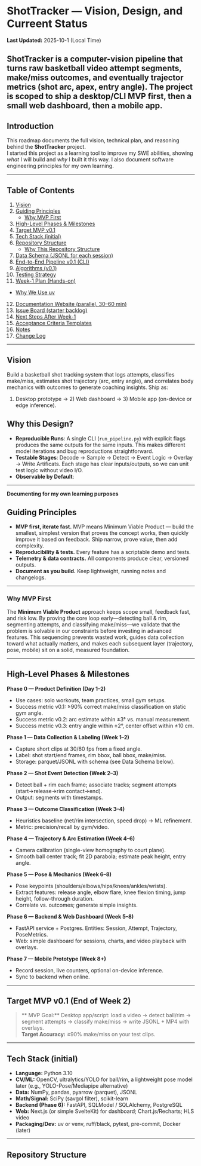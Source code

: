 # ShotTracker — Vision, Design, and Curreent Status

**Last Updated:** 2025-10-1 (Local Time)

## ShotTracker is a computer-vision pipeline that turns raw basketball video **attempt segments**, **make/miss outcomes**, and eventually **trajector metrics** (shot arc, apex, entry angle). The project is scoped to ship a desktop/CLI MVP first, then a small web dashboard, then a mobile app.

## Introduction

This roadmap documents the full vision, technical plan, and reasoning behind the **ShotTracker** project.  
I started this project as a learning tool to improve my SWE abilities, showing _what_ I will build and _why_ I built it this way. I also document software engineering principles for my own learning.

---

## Table of Contents

1. [ Vision](#vision)
2. [ Guiding Principles](#guiding-principles)
   - [ Why MVP First](#why-mvp-first)
3. [ High-Level Phases & Milestones](#high-level-phases--milestones)
4. [ Target MVP v0.1](#target-mvp-v01-end-of-week-2)
5. [ Tech Stack (initial)](#tech-stack-initial)
6. [ Repository Structure](#repository-structure)
   - [ Why This Repository Structure](#why-this-repository-structure)
7. [ Data Schema (JSONL for each session)](#data-schema-jsonl-for-each-session)
8. [ End-to-End Pipeline v0.1 (CLI)](#end-to-end-pipeline-v01-cli)
9. [ Algorithms (v0.1)](#algorithms-v01)
10. [ Testing Strategy](#testing-strategy)
11. [ Week-1 Plan (Hands-on)](#week-1-plan-hands-on)

- [ Why We Use uv](#why-we-use-uv)

12. [ Documentation Website (parallel, 30–60 min)](#documentation-website-parallel-30–60-min)
13. [ Issue Board (starter backlog)](#issue-board-starter-backlog)
14. [ Next Steps After Week-1](#next-steps-after-week-1)
15. [ Acceptance Criteria Templates](#acceptance-criteria-templates)
16. [ Notes](#notes)
17. [ Change Log](#change-log)

---

## Vision

Build a basketball shot tracking system that logs attempts, classifies make/miss, estimates shot trajectory (arc, entry angle), and correlates body mechanics with outcomes to generate coaching insights. Ship as:

1. Desktop prototype → 2) Web dashboard → 3) Mobile app (on-device or edge inference).

## Why this Design?

- **Reproducible Runs**: A single CLI (`run_pipeline.py`) with explicit flags produces the same outputs for the same inputs. This makes different model iterations and bug reproductions straightforward.
- **Testable Stages**: Decode -> Sample -> Detect -> Event Logic -> Overlay -> Write Artificats. Each stage has clear inputs/outputs, so we can unit test logic without video I/O.
- **Observable by Default**:

---

**Documenting for my own learning purposes**

## Guiding Principles

- **MVP first, iterate fast.** MVP means Minimum Viable Product — build the smallest, simplest version that proves the concept works, then quickly improve it based on feedback. Ship narrow, prove value, then add complexity.
- **Reproducibility & tests.** Every feature has a scriptable demo and tests.
- **Telemetry & data contracts.** All components produce clear, versioned outputs.
- **Document as you build.** Keep lightweight, running notes and changelogs.

---

### Why MVP First

The **Minimum Viable Product** approach keeps scope small, feedback fast, and risk low. By proving the core loop early—detecting ball & rim, segmenting attempts, and classifying make/miss—we validate that the problem is solvable in our constraints before investing in advanced features. This sequencing prevents wasted work, guides data collection toward what actually matters, and makes each subsequent layer (trajectory, pose, mobile) sit on a solid, measured foundation.

---

## High-Level Phases & Milestones

**Phase 0 — Product Definition (Day 1–2)**

- Use cases: solo workouts, team practices, small gym setups.
- Success metric v0.1: ≥90% correct make/miss classification on static gym angle.
- Success metric v0.2: arc estimate within ±3° vs. manual measurement.
- Success metric v0.3: entry angle within ±2°, center offset within ±10 cm.

**Phase 1 — Data Collection & Labeling (Week 1–2)**

- Capture short clips at 30/60 fps from a fixed angle.
- Label: shot start/end frames, rim bbox, ball bbox, make/miss.
- Storage: parquet/JSONL with schema (see Data Schema below).

**Phase 2 — Shot Event Detection (Week 2–3)**

- Detect ball + rim each frame; associate tracks; segment attempts (start→release→rim contact→end).
- Output: segments with timestamps.

**Phase 3 — Outcome Classification (Week 3–4)**

- Heuristics baseline (net/rim intersection, speed drop) → ML refinement.
- Metric: precision/recall by gym/video.

**Phase 4 — Trajectory & Arc Estimation (Week 4–6)**

- Camera calibration (single-view homography to court plane).
- Smooth ball center track; fit 2D parabola; estimate peak height, entry angle.

**Phase 5 — Pose & Mechanics (Week 6–8)**

- Pose keypoints (shoulders/elbows/hips/knees/ankles/wrists).
- Extract features: release angle, elbow flare, knee flexion timing, jump height, follow-through duration.
- Correlate vs. outcomes; generate simple insights.

**Phase 6 — Backend & Web Dashboard (Week 5–8)**

- FastAPI service + Postgres. Entities: Session, Attempt, Trajectory, PoseMetrics.
- Web: simple dashboard for sessions, charts, and video playback with overlays.

**Phase 7 — Mobile Prototype (Week 8+)**

- Record session, live counters, optional on-device inference.
- Sync to backend when online.

---

## Target MVP v0.1 (End of Week 2)

> ** MVP Goal:** Desktop app/script: load a video → detect ball/rim → segment attempts → classify make/miss → write JSONL + MP4 with overlays.  
> **Target Accuracy:** ≥90% make/miss on your test clips.

---

## Tech Stack (initial)

- **Language:** Python 3.10
- **CV/ML:** OpenCV, ultralytics/YOLO for ball/rim, a lightweight pose model later (e.g., YOLO-Pose/Mediapipe alternative)
- **Data:** NumPy, pandas, pyarrow (parquet), JSONL
- **Math/Signal:** SciPy (savgol filter), scikit-learn
- **Backend (Phase 6):** FastAPI, SQLModel / SQLAlchemy, PostgreSQL
- **Web:** Next.js (or simple SvelteKit) for dashboard; Chart.js/Recharts; HLS video
- **Packaging/Dev:** uv or venv, ruff/black, pytest, pre-commit, Docker (later)

---

## Repository Structure
